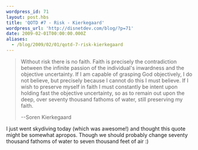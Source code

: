 ```yaml
---
wordpress_id: 71
layout: post.hbs
title: 'QOTD #7 - Risk - Kierkegaard'
wordpress_url: 'http://disnetdev.com/blog/?p=71'
date: 2009-02-01T00:00:00.000Z
aliases:
  - /blog/2009/02/01/qotd-7-risk-kierkegaard
---
```

>Without risk there is no faith. Faith is precisely the contradiction between the infinite passion of the individual's inwardness and the objective uncertainty. If I am capable of grasping God objectively, I do not believe, but precisely because I cannot do this I must believe. If I wish to preserve myself in faith I must constantly be intent upon holding fast the objective uncertainty, so as to remain out upon the deep, over seventy thousand fathoms of water, still preserving my faith.
>
>--Soren Kierkegaard

I just went skydiving today (which was awesome!) and thought this quote might be somewhat apropos. Though we should probably change seventy thousand fathoms of water to seven thousand feet of air :)
